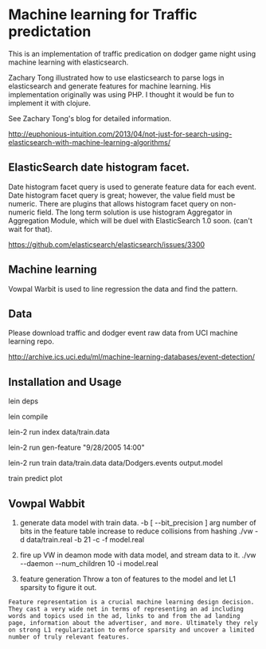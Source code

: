 # Machine learning for Traffic predictation

This is an implementation of traffic predication on dodger game night
using machine learning with elasticsearch.

Zachary Tong illustrated how to use elasticsearch to parse logs in elasticsearch and generate features for machine learning. His implementation originally was using PHP. I thought it would be fun to implement it with clojure.

See Zachary Tong's blog for detailed information.
  
  http://euphonious-intuition.com/2013/04/not-just-for-search-using-elasticsearch-with-machine-learning-algorithms/

## ElasticSearch date histogram facet.

Date histogram facet query is used to generate feature data for each event. Date histogram facet query is great; however, the value field must be numeric. There are plugins that allows histogram facet query on non-numeric field. The long term solution is use histogram Aggregator in Aggregation Module, which will be duel with ElasticSearch 1.0 soon. (can't wait for that).
  
  https://github.com/elasticsearch/elasticsearch/issues/3300

## Machine learning

Vowpal Warbit is used to line regression the data and find the pattern.

## Data

Please download traffic and dodger event raw data from UCI machine learning repo.
  
  http://archive.ics.uci.edu/ml/machine-learning-databases/event-detection/

## Installation and Usage
  lein deps
  
  lein compile

  lein-2 run index data/train.data

  lein-2 run gen-feature "9/28/2005 14:00"

  lein-2 run train data/train.data data/Dodgers.events output.model

  train predict plot

## Vowpal Wabbit
  1. generate data model with train data.
    -b [ --bit_precision ] arg  number of bits in the feature table
    increase to reduce collisions from hashing
    ./vw -d data/train.real -b 21 -c -f model.real

  2. fire up VW in deamon mode with data model, and stream data to it.
    ./vw --daemon --num_children 10 -i model.real

  3. feature generation
    Throw a ton of features to the model and let L1 sparsity to figure it out.

    Feature representation is a crucial machine learning design decision. 
    They cast a very wide net in terms of representing an ad including words and topics used in the ad, links to and from the ad landing page, information about the advertiser, and more. Ultimately they rely on strong L1 regularization to enforce sparsity and uncover a limited number of truly relevant features.

  